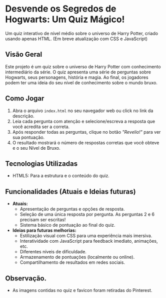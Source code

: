 # Desvende os Segredos de Hogwarts: Um Quiz Mágico!

Um quiz interativo de nível médio sobre o universo de Harry Potter, criado usando apenas HTML.
(Em breve atualização com CSS e JavaScript)

## Visão Geral

Este projeto é um quiz sobre o universo de Harry Potter com conhecimento intermediário da série. 
O quiz apresenta uma série de perguntas sobre Hogwarts, seus personagens, história e magia. 
Ao final, os jogadores podem ter uma ideia do seu nível de conhecimento sobre o mundo bruxo.

## Como Jogar

1.  Abra o arquivo `index.html` no seu navegador web ou click no link da descrição.
2.  Leia cada pergunta com atenção e selecione/escreva a resposta que você acredita ser a correta.
3.  Após responder todas as perguntas, clique no botão <em>"Revelio!"</em> para ver sua pontuação.
4.  O resultado mostrará o número de respostas corretas que você obteve e o seu Nível de Bruxo.

## Tecnologias Utilizadas

* HTML5: Para a estrutura e o conteúdo do quiz.

## Funcionalidades (Atuais e Ideias futuras)

* **Atuais:**
    * Apresentação de perguntas e opções de resposta.
    * Seleção de uma única resposta por pergunta. As perguntas 2 e 6 precisam ser escritas!
    * Sistema básico de pontuação ao final do quiz.
* **Ideias para futuras melhorias:**
    * Estilização visual com CSS para uma experiência mais imersiva.
    * Interatividade com JavaScript para feedback imediato, animações, etc.
    * Diferentes níveis de dificuldade.
    * Armazenamento de pontuações (localmente ou online).
    * Compartilhamento de resultados em redes sociais.

## Observação.

* As imagens contidas no quiz e favicon foram retiradas do Pinterest.

